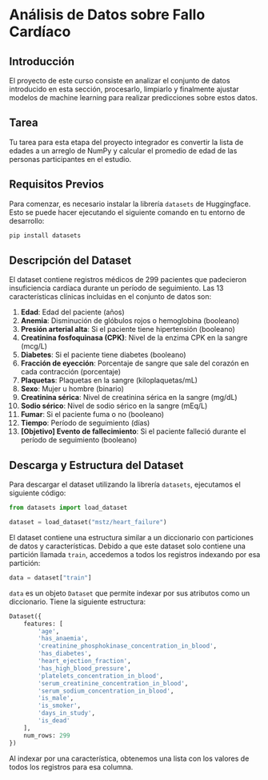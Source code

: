 # Análisis de Datos sobre Fallo Cardíaco

## Introducción

El proyecto de este curso consiste en analizar el conjunto de datos introducido en esta sección, procesarlo, limpiarlo y finalmente ajustar modelos de machine learning para realizar predicciones sobre estos datos.

## Tarea

Tu tarea para esta etapa del proyecto integrador es convertir la lista de edades a un arreglo de NumPy y calcular el promedio de edad de las personas participantes en el estudio.

## Requisitos Previos

Para comenzar, es necesario instalar la librería `datasets` de Huggingface. Esto se puede hacer ejecutando el siguiente comando en tu entorno de desarrollo:

```bash
pip install datasets
```

## Descripción del Dataset

El dataset contiene registros médicos de 299 pacientes que padecieron insuficiencia cardíaca durante un período de seguimiento. Las 13 características clínicas incluidas en el conjunto de datos son:

1. **Edad**: Edad del paciente (años)
2. **Anemia**: Disminución de glóbulos rojos o hemoglobina (booleano)
3. **Presión arterial alta**: Si el paciente tiene hipertensión (booleano)
4. **Creatinina fosfoquinasa (CPK)**: Nivel de la enzima CPK en la sangre (mcg/L)
5. **Diabetes**: Si el paciente tiene diabetes (booleano)
6. **Fracción de eyección**: Porcentaje de sangre que sale del corazón en cada contracción (porcentaje)
7. **Plaquetas**: Plaquetas en la sangre (kiloplaquetas/mL)
8. **Sexo**: Mujer u hombre (binario)
9. **Creatinina sérica**: Nivel de creatinina sérica en la sangre (mg/dL)
10. **Sodio sérico**: Nivel de sodio sérico en la sangre (mEq/L)
11. **Fumar**: Si el paciente fuma o no (booleano)
12. **Tiempo**: Período de seguimiento (días)
13. **[Objetivo] Evento de fallecimiento**: Si el paciente falleció durante el período de seguimiento (booleano)

## Descarga y Estructura del Dataset

Para descargar el dataset utilizando la librería `datasets`, ejecutamos el siguiente código:

```python
from datasets import load_dataset

dataset = load_dataset("mstz/heart_failure")
```

El dataset contiene una estructura similar a un diccionario con particiones de datos y características. Debido a que este dataset solo contiene una partición llamada `train`, accedemos a todos los registros indexando por esa partición:

```python
data = dataset["train"]
```

`data` es un objeto `Dataset` que permite indexar por sus atributos como un diccionario. Tiene la siguiente estructura:

```python
Dataset({
    features: [
        'age',
        'has_anaemia',
        'creatinine_phosphokinase_concentration_in_blood',
        'has_diabetes',
        'heart_ejection_fraction',
        'has_high_blood_pressure',
        'platelets_concentration_in_blood',
        'serum_creatinine_concentration_in_blood',
        'serum_sodium_concentration_in_blood',
        'is_male',
        'is_smoker',
        'days_in_study',
        'is_dead'
    ],
    num_rows: 299
})
```

Al indexar por una característica, obtenemos una lista con los valores de todos los registros para esa columna.
